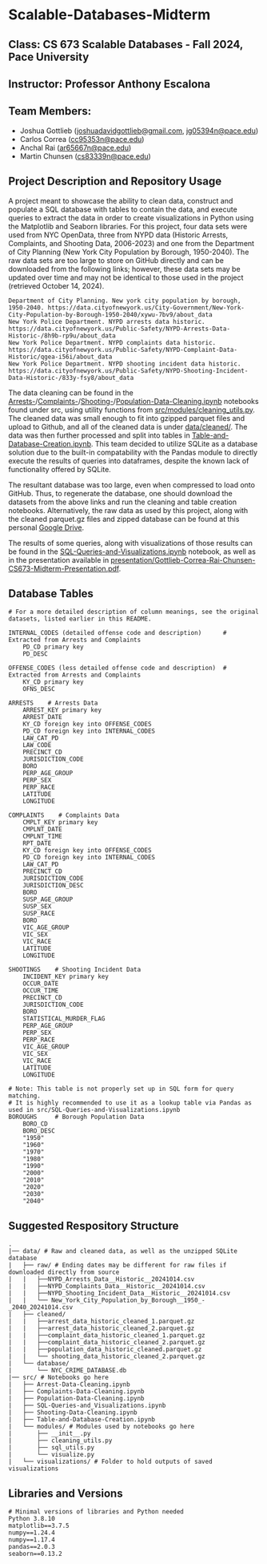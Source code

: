 # Scalable-Databases-Midterm
## Class: CS 673 Scalable Databases - Fall 2024, Pace University
## Instructor: Professor Anthony Escalona
## Team Members:
* Joshua Gottlieb (joshuadavidgottlieb@gmail.com, jg05394n@pace.edu)
* Carlos Correa (cc95353n@pace.edu)
* Anchal Rai (ar65667n@pace.edu)
* Martin Chunsen (cs83339n@pace.edu)

## Project Description and Repository Usage
A project meant to showcase the ability to clean data, construct and populate a SQL database with tables to contain the data, and execute queries to extract the data in order to create visualizations in Python using the Matplotlib and Seaborn libraries. For this project, four data sets were used from NYC OpenData, three from NYPD data (Historic Arrests, Complaints, and Shooting Data, 2006-2023) and one from the Department of City Planning (New York City Population by Borough, 1950-2040). The raw data sets are too large to store on GitHub directly and can be downloaded from the following links; however, these data sets may be updated over time and may not be identical to those used in the project (retrieved October 14, 2024).

```
Department of City Planning. New york city population by borough, 1950-2040. https://data.cityofnewyork.us/City-Government/New-York-City-Population-by-Borough-1950-2040/xywu-7bv9/about_data
New York Police Department. NYPD arrests data historic. https://data.cityofnewyork.us/Public-Safety/NYPD-Arrests-Data-Historic-/8h9b-rp9u/about_data
New York Police Department. NYPD complaints data historic. https://data.cityofnewyork.us/Public-Safety/NYPD-Complaint-Data-Historic/qgea-i56i/about_data
New York Police Department. NYPD shooting incident data historic. https://data.cityofnewyork.us/Public-Safety/NYPD-Shooting-Incident-Data-Historic-/833y-fsy8/about_data
```

The data cleaning can be found in the [Arrests-](https://github.com/JoshuaGottlieb/Scalable-Databases-Midterm/blob/main/src/Arrest-Data-Cleaning.ipynb)/[Complaints-](https://github.com/JoshuaGottlieb/Scalable-Databases-Midterm/blob/main/src/Complaints-Data-Cleaning.ipynb)/[Shooting-](https://github.com/JoshuaGottlieb/Scalable-Databases-Midterm/blob/main/src/Shooting-Data-Cleaning.ipynb)/[Population-Data-Cleaning.ipynb](https://github.com/JoshuaGottlieb/Scalable-Databases-Midterm/blob/main/src/Population-Data-Cleaning.ipynb) notebooks found under src, using utility functions from [src/modules/cleaning_utils.py](https://github.com/JoshuaGottlieb/Scalable-Databases-Midterm/blob/main/src/modules/cleaning_utils.py). The cleaned data was small enough to fit into gzipped parquet files and upload to Github, and all of the cleaned data is under [data/cleaned/](https://github.com/JoshuaGottlieb/Scalable-Databases-Midterm/tree/main/data/cleaned). The data was then further processed and split into tables in [Table-and-Database-Creation.ipynb](https://github.com/JoshuaGottlieb/Scalable-Databases-Midterm/blob/main/src/Table-and-Database-Creation.ipynb). This team decided to utilize SQLite as a database solution due to the built-in compatability with the Pandas module to directly execute the results of queries into dataframes, despite the known lack of functionality offered by SQLite.

The resultant database was too large, even when compressed to load onto GitHub. Thus, to regenerate the database, one should download the datasets from the above links and run the cleaning and table creation notebooks. Alternatively, the raw data as used by this project, along with the cleaned parquet.gz files and zipped database can be found at this personal [Google Drive](https://drive.google.com/drive/folders/1dvpSTP7rCZfLwsFYCO6OoKacUBDg9MTV?usp=sharing).

The results of some queries, along with visualizations of those results can be found in the [SQL-Queries-and-Visualizations.ipynb](https://github.com/JoshuaGottlieb/Scalable-Databases-Midterm/blob/main/src/SQL-Queries-and-Visualizations.ipynb) notebook, as well as in the presentation available in [presentation/Gottlieb-Correa-Rai-Chunsen-CS673-Midterm-Presentation.pdf](https://github.com/JoshuaGottlieb/Scalable-Databases-Midterm/blob/main/presentation/Gottlieb-Correa-Rai-Chunsen-CS673-Midterm-Presentation.pdf).

## Database Tables
```
# For a more detailed description of column meanings, see the original datasets, listed earlier in this README.

INTERNAL_CODES (detailed offense code and description)      # Extracted from Arrests and Complaints
    PD_CD primary key
    PD_DESC

OFFENSE_CODES (less detailed offense code and description)  # Extracted from Arrests and Complaints
    KY_CD primary key
    OFNS_DESC

ARRESTS    # Arrests Data
    ARREST_KEY primary key
    ARREST_DATE
    KY_CD foreign key into OFFENSE_CODES
    PD_CD foreign key into INTERNAL_CODES
    LAW_CAT_PD
    LAW_CODE
    PRECINCT_CD
    JURISDICTION_CODE
    BORO
    PERP_AGE_GROUP
    PERP_SEX
    PERP_RACE
    LATITUDE
    LONGITUDE

COMPLAINTS    # Complaints Data
    CMPLT_KEY primary key
    CMPLNT_DATE
    CMPLNT_TIME
    RPT_DATE
    KY_CD foreign key into OFFENSE_CODES
    PD_CD foreign key into INTERNAL_CODES
    LAW_CAT_PD
    PRECINCT_CD
    JURISDICTION_CODE
    JURISDICTION_DESC
    BORO
    SUSP_AGE_GROUP
    SUSP_SEX
    SUSP_RACE
    BORO
    VIC_AGE_GROUP
    VIC_SEX
    VIC_RACE
    LATITUDE
    LONGITUDE

SHOOTINGS    # Shooting Incident Data
    INCIDENT_KEY primary key
    OCCUR_DATE
    OCCUR_TIME
    PRECINCT_CD
    JURISDICTION_CODE
    BORO
    STATISTICAL_MURDER_FLAG
    PERP_AGE_GROUP
    PERP_SEX
    PERP_RACE
    VIC_AGE_GROUP
    VIC_SEX
    VIC_RACE
    LATITUDE
    LONGITUDE

# Note: This table is not properly set up in SQL form for query matching.
# It is highly recommended to use it as a lookup table via Pandas as used in src/SQL-Queries-and-Visualizations.ipynb
BOROUGHS     # Borough Population Data
    BORO_CD
    BORO_DESC
    "1950"
    "1960"
    "1970"
    "1980"
    "1990"
    "2000"
    "2010"
    "2020"
    "2030"
    "2040"
```

## Suggested Respository Structure
```
.
|── data/ # Raw and cleaned data, as well as the unzipped SQLite database
|   ├── raw/ # Ending dates may be different for raw files if downloaded directly from source
|   |	├──NYPD_Arrests_Data__Historic__20241014.csv
|   |	├──NYPD_Complaints_Data__Historic__20241014.csv
|   |	├──NYPD_Shooting_Incident_Data__Historic__20241014.csv
|   |	└── New_York_City_Population_by_Borough__1950_-_2040_20241014.csv
|   ├── cleaned/
|   |	├──arrest_data_historic_cleaned_1.parquet.gz
|   |	├──arrest_data_historic_cleaned_2.parquet.gz
|   |	├──complaint_data_historic_cleaned_1.parquet.gz
|   |	├──complaint_data_historic_cleaned_2.parquet.gz
|   |	├──population_data_historic_cleaned.parquet.gz
|   |	└── shooting_data_historic_cleaned_2.parquet.gz
|   └── database/
|   	└── NYC_CRIME_DATABASE.db
|── src/ # Notebooks go here
|   ├── Arrest-Data-Cleaning.ipynb
|   ├── Complaints-Data-Cleaning.ipynb
|   ├── Population-Data-Cleaning.ipynb
|   ├── SQL-Queries-and_Visualizations.ipynb
|   ├── Shooting-Data-Cleaning.ipynb
|   ├── Table-and-Database-Creation.ipynb
|   └── modules/ # Modules used by notebooks go here
|   	├── __init__.py
|   	├── cleaning_utils.py
|   	├── sql_utils.py
|   	└── visualize.py
|   └── visualizations/ # Folder to hold outputs of saved visualizations
```


## Libraries and Versions
```
# Minimal versions of libraries and Python needed
Python 3.8.10
matplotlib==3.7.5
numpy==1.24.4
numpy==1.17.4
pandas==2.0.3
seaborn==0.13.2
```
